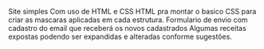 Site simples
Com uso de HTML e CSS 
HTML pra montar o basico
CSS para criar as mascaras aplicadas em cada estrutura.
Formulario de envio com cadastro do email que receberá os novos cadastrados
Algumas receitas expostas podendo ser expandidas e alteradas conforme sugestões.
